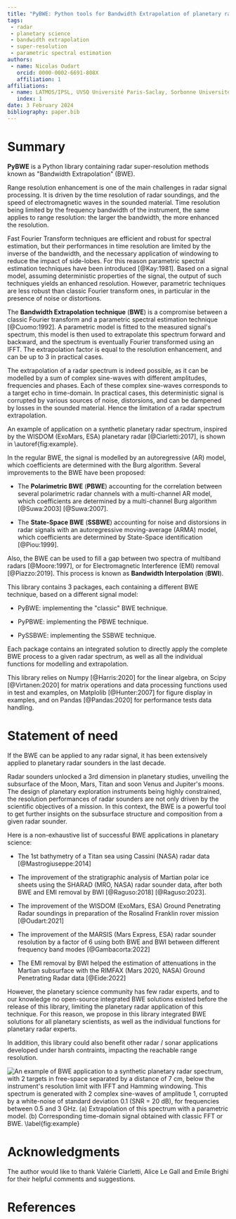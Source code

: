 ```yaml
---
title: "PyBWE: Python tools for Bandwidth Extrapolation of planetary radar signals"
tags:
 - radar
 - planetary science
 - bandwidth extrapolation
 - super-resolution
 - parametric spectral estimation
authors:
 - name: Nicolas Oudart
   orcid: 0000-0002-6691-808X
   affiliation: 1
affiliations:
 - name: LATMOS/IPSL, UVSQ Université Paris-Saclay, Sorbonne Université, CNRS, France
   index: 1
date: 3 February 2024
bibliography: paper.bib
---
```


# Summary

**PyBWE** is a Python library containing radar super-resolution methods known as "Bandwidth Extrapolation" (BWE).

Range resolution enhancement is one of the main challenges in radar signal processing. 
It is driven by the time resolution of radar soundings, and the speed of electromagnetic waves in the sounded material. 
Time resolution being limited by the frequency bandwidth of the instrument, the same applies to range resolution: the larger the bandwidth, the more enhanced the resolution. 

Fast Fourier Transform techniques are efficient and robust for spectral estimation, but their performances in time resolution are limited by the inverse of the bandwidth, and the necessary application of windowing to reduce the impact of side-lobes. 
For this reason parametric spectral estimation techniques have been introduced [@Kay:1981].
Based on a signal model, assuming deterministic properties of the signal, the output of such techniques yields an enhanced resolution. 
However, parametric techniques are less robust than classic Fourier transform ones, in particular in the presence of noise or distortions.

The **Bandwidth Extrapolation technique** (**BWE**) is a compromise between a classic Fourier transform and a parametric spectral estimation technique [@Cuomo:1992]. 
A parametric model is fitted to the measured signal's spectrum, this model is then used to extrapolate this spectrum forward and backward, and the spectrum is eventually Fourier transformed using an IFFT.
The extrapolation factor is equal to the resolution enhancement, and can be up to 3 in practical cases. 

The extrapolation of a radar spectrum is indeed possible, as it can be modelled by a sum of complex sine-waves with different amplitudes, frequencies and phases. Each of these complex sine-waves corresponds to a target echo in time-domain. 
In practical cases, this deterministic signal is corrupted by various sources of noise, distorsions, and can be dampened by losses in the sounded material. Hence the limitation of a radar spectrum extrapolation.

An example of application on a synthetic planetary radar spectrum, inspired by the WISDOM (ExoMars, ESA) planetary radar [@Ciarletti:2017], is shown in \autoref{fig:example}.

In the regular BWE, the signal is modelled by an autoregressive (AR) model, which coefficients are determined with the Burg algorithm.
Several improvements to the BWE have been proposed:

* The **Polarimetric BWE** (**PBWE**) accounting for the correlation between several polarimetric radar channels with a multi-channel AR model, which coefficients are determined by a multi-channel Burg algorithm [@Suwa:2003] [@Suwa:2007].

* The **State-Space BWE** (**SSBWE**) accounting for noise and distorsions in radar signals with an autoregressive moving-average (ARMA) model, which coefficients are determined by State-Space identification [@Piou:1999].

Also, the BWE can be used to fill a gap between two spectra of multiband radars [@Moore:1997], or for Electromagnetic Interference (EMI) removal [@Piazzo:2019]. This process is known as **Bandwidth Interpolation** (**BWI**).

This library contains 3 packages, each containing a different BWE technique, based on a different signal model:

* PyBWE: implementing the "classic" BWE technique.

* PyPBWE: implementing the PBWE technique.

* PySSBWE: implementing the SSBWE technique.

Each package contains an integrated solution to directly apply the complete BWE process to a given radar spectrum, as well as all the individual functions for modelling and extrapolation.

This library relies on Numpy [@Harris:2020] for the linear algebra, on Scipy [@Virtanen:2020] for matrix operations and data processing functions used in test and examples, on Matplolib [@Hunter:2007] for figure display in examples, and on Pandas [@Pandas:2020] for performance tests data handling.

# Statement of need

If the BWE can be applied to any radar signal, it has been extensively applied to planetary radar sounders in the last decade. 

Radar sounders unlocked a 3rd dimension in planetary studies, unveiling the subsurface of the Moon, Mars, Titan and soon Venus and Jupiter's moons.
The design of planetary exploration instruments being highly constrained, the resolution performances of radar sounders are not only driven by the scientific objectives of a mission.
In this context, the BWE is a powerful tool to get further insights on the subsurface structure and composition from a given radar sounder.

Here is a non-exhaustive list of successful BWE applications in planetary science:

* The 1st bathymetry of a Titan sea using Cassini (NASA) radar data [@Mastrogiuseppe:2014]

* The improvement of the stratigraphic analysis of Martian polar ice sheets using the SHARAD (MRO, NASA) radar sounder data, after both BWE and EMI removal by BWI [@Raguso:2018] [@Raguso:2023].

* The improvement of the WISDOM (ExoMars, ESA) Ground Penetrating Radar soundings in preparation of the Rosalind Franklin rover mission [@Oudart:2021]

* The improvement of the MARSIS (Mars Express, ESA) radar sounder resolution by a factor of 6 using both BWE and BWI between different frequency band modes [@Gambacorta:2022]

* The EMI removal by BWI helped the estimation of attenuations in the Martian subsurface with the RIMFAX (Mars 2020, NASA) Ground Penetrating Radar data [@Eide:2022]

However, the planetary science community has few radar experts, and to our knowledge no open-source integrated BWE solutions existed before the release of this library, limiting the planetary radar application of this technique.
For this reason, we propose in this library integrated BWE solutions for all planetary scientists, as well as the individual functions for planetary radar experts.

In addition, this library could also benefit other radar / sonar applications developed under harsh contraints, impacting the reachable range resolution.

![An example of BWE application to a synthetic planetary radar spectrum, with 2 targets in free-space separated by a distance of 7 cm, below the instrument's resolution limit with IFFT and Hamming windowing. This spectrum is generated with 2 complex sine-waves of amplitude 1, corrupted by a white-noise of standard deviation 0.1 (SNR = 20 dB), for frequencies between 0.5 and 3 GHz. (a) Extrapolation of this spectrum with a parametric model. (b) Corresponding time-domain signal obtained with classic FFT or BWE. \label{fig:example}](Figure_example.png)

# Acknowledgments

The author would like to thank Valérie Ciarletti, Alice Le Gall and Emile Brighi for their helpful comments and suggestions. 

# References